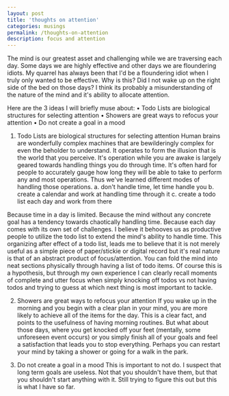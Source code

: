 ```yaml
---
layout: post
title: 'thoughts on attention'
categories: musings
permalink: /thoughts-on-attention
description: focus and attention
---
```


The mind is our greatest asset and challenging while we are traversing each day.
Some days we are highly effective and other days we are floundering idiots.
My quarrel has always been that I'd be a floundering idiot when I truly only
wanted to be effective. Why is this? Did I not wake up on the right side of the bed
on those days? I think its probably a misunderstanding of the nature of the mind
and it's ability to allocate attention.

Here are the 3 ideas I will briefly muse about:
• Todo Lists are biological structures for selecting attention
• Showers are great ways to refocus your attention
• Do not create a goal in a mood

1. Todo Lists are biological structures for selecting attention
Human brains are wonderfully complex machines that are bewilderingly complex for
even the beholder to understand. It operates to form the illusion that is the world
that you perceive. It's operation while you are awake is largely geared towards
handling things you do through time. It's often hard for people to accurately gauge
how long they will be able to take to perform any and most operations. Thus we've learned
different modes of handling those operations.
   a. don't handle time, let time handle you
   b. create a calendar and work at handling time through it
   c. create a todo list each day and work from there

Because time in a day is limited. Because the mind without any concrete goal has a tendency
towards chaotically handling time. Because each day comes with its own set of challenges.
I believe it behooves us as productive people to utilize the todo list to extend the mind's
ability to handle time. This organizing after effect of a todo list, leads me to believe that
it is not merely useful as a simple piece of paper/stickie or digital record but it's real
nature is that of an abstract product of focus/attention. You can fold the mind into neat
sections physically through having a list of todo items. Of course this is a hypothesis,
but through my own experience I can clearly recall moments of complete and utter focus when simply
knocking off todos vs not having todos and trying to guess at which next thing is most important
to tackle.

2. Showers are great ways to refocus your attention
If you wake up in the morning and you begin with a clear plan in your mind, you are more likely
to achieve all of the items for the day. This is a clear fact, and points to the usefulness
of having morning routines. But what about those days, where you get knocked off your feet (mentally, some unforeseen event occurs) or you simply finish all of your goals and feel a satisfaction
that leads you to stop everything. Perhaps you can restart your mind by taking a shower or
going for a walk in the park.

3. Do not create a goal in a mood
This is important to not do. I suspect that long term goals are useless. Not that you shouldn't have
them, but that you shouldn't start anything with it. Still trying to figure this out but this is what
I have so far.  

